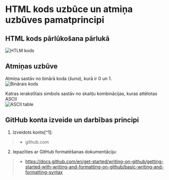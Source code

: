 # HTML kods uzbūce un atmiņa uzbūves pamatprincipi
## HTML kods pārlūkošana pārlukā
![HTLM kods](https://www.howtogeek.com/wp-content/uploads/2019/05/2019-05-30_14h24_33.png?trim=1,1&bg-color=000&pad=1,1)  

## Atmiņas uzbūve  
Atmiņa sastāv no binārā koda (*šuna*), kurā ir 0 un 1.  
![Binārais kods](https://i0.wp.com/asiatimes.com/wp-content/uploads/2017/07/15048058263_05c06bf2fd_z.jpg?fit=640%2C426&ssl=1)

Katras ierakstītais simbols sastāv no skaitļu kombinācijas, kuras attēlotas ASCII  
![ASCII table](http://www.ecowin.org/aulas/resources/tables/asciitable.jpg)


## GitHub konta izveide un darbības principi  
1. Izveidots konts[^1]:  
> - github.com  
2. Iepazīties ar GitHub formatēšanas dokumentāciju:  
> - https://docs.github.com/en/get-started/writing-on-github/getting-started-with-writing-and-formatting-on-github/basic-writing-and-formatting-syntax
